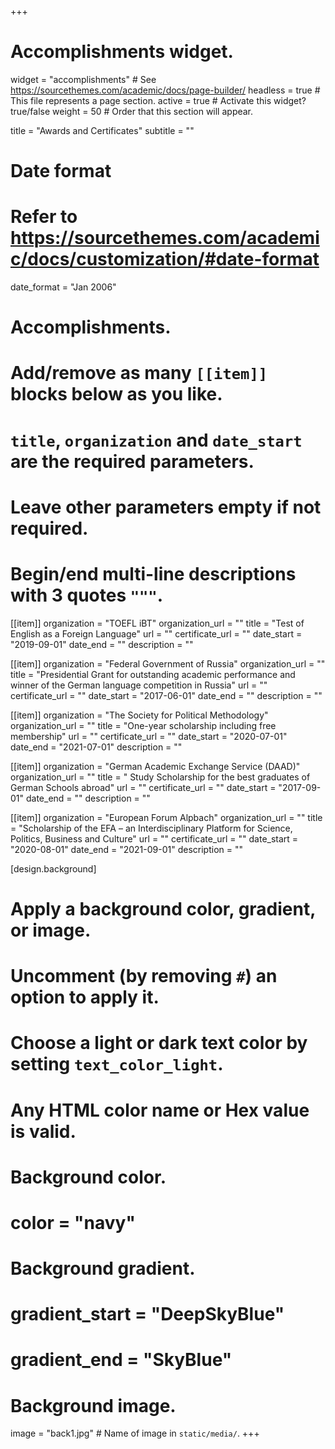 +++
# Accomplishments widget.
widget = "accomplishments"  # See https://sourcethemes.com/academic/docs/page-builder/
headless = true  # This file represents a page section.
active = true  # Activate this widget? true/false
weight = 50  # Order that this section will appear.

title = "Awards and Certificates"
subtitle = ""

# Date format
#   Refer to https://sourcethemes.com/academic/docs/customization/#date-format
date_format = "Jan 2006"

# Accomplishments.
#   Add/remove as many `[[item]]` blocks below as you like.
#   `title`, `organization` and `date_start` are the required parameters.
#   Leave other parameters empty if not required.
#   Begin/end multi-line descriptions with 3 quotes `"""`.

[[item]]
  organization = "TOEFL iBT"
  organization_url = ""
  title = "Test of English as a Foreign Language"
  url = ""
  certificate_url = ""
  date_start = "2019-09-01"
  date_end = ""
  description = ""
  
  
[[item]]
  organization = "Federal Government of Russia"
  organization_url = ""
  title = "Presidential Grant for outstanding academic performance and winner of the German language competition in Russia"
  url = ""
  certificate_url = ""
  date_start = "2017-06-01"
  date_end = ""
  description = ""
  
  

[[item]]
  organization = "The Society for Political Methodology"
  organization_url = ""
  title = "One-year scholarship including free membership"
  url = ""
  certificate_url = ""
  date_start = "2020-07-01"
  date_end = "2021-07-01"
  description = ""

[[item]]
  organization = "German Academic Exchange Service (DAAD)"
  organization_url = ""
  title = " Study Scholarship for the best graduates of German Schools abroad"
  url = ""
  certificate_url = ""
  date_start = "2017-09-01"
  date_end = ""
  description = "" 

[[item]]
  organization = "European Forum Alpbach"
  organization_url = ""
  title = "Scholarship of the EFA – an Interdisciplinary Platform for Science, Politics, Business and Culture"
  url = ""
  certificate_url = ""
  date_start = "2020-08-01"
  date_end = "2021-09-01"
  description = "" 

[design.background]
  # Apply a background color, gradient, or image.
  #   Uncomment (by removing `#`) an option to apply it.
  #   Choose a light or dark text color by setting `text_color_light`.
  #   Any HTML color name or Hex value is valid.
  
  # Background color.
  # color = "navy"
  
  # Background gradient.
  # gradient_start = "DeepSkyBlue"
  # gradient_end = "SkyBlue"
  
  # Background image.
   image = "back1.jpg"  # Name of image in `static/media/`.
+++
